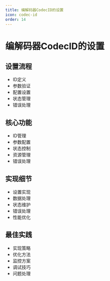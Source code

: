 ```yaml
---
title: 编解码器CodecID的设置
icon: codec-id
order: 14
---
```


# 编解码器CodecID的设置

## 设置流程
- ID定义
- 参数验证
- 配置设置
- 状态管理
- 错误处理

## 核心功能
- ID管理
- 参数配置
- 状态控制
- 资源管理
- 错误处理

## 实现细节
- 设置实现
- 数据处理
- 状态维护
- 错误处理
- 性能优化

## 最佳实践
- 实现策略
- 优化方法
- 监控方案
- 调试技巧
- 问题处理
